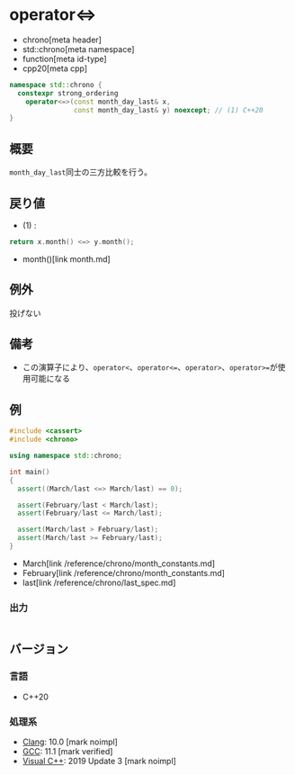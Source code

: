 # operator<=>
* chrono[meta header]
* std::chrono[meta namespace]
* function[meta id-type]
* cpp20[meta cpp]

```cpp
namespace std::chrono {
  constexpr strong_ordering
    operator<=>(const month_day_last& x,
                const month_day_last& y) noexcept; // (1) C++20
}
```

## 概要
`month_day_last`同士の三方比較を行う。


## 戻り値
- (1) :

```cpp
return x.month() <=> y.month();
```
* month()[link month.md]


## 例外
投げない


## 備考
- この演算子により、`operator<`、`operator<=`、`operator>`、`operator>=`が使用可能になる


## 例
```cpp example
#include <cassert>
#include <chrono>

using namespace std::chrono;

int main()
{
  assert((March/last <=> March/last) == 0);

  assert(February/last < March/last);
  assert(February/last <= March/last);

  assert(March/last > February/last);
  assert(March/last >= February/last);
}
```
* March[link /reference/chrono/month_constants.md]
* February[link /reference/chrono/month_constants.md]
* last[link /reference/chrono/last_spec.md]

### 出力
```
```

## バージョン
### 言語
- C++20

### 処理系
- [Clang](/implementation.md#clang): 10.0 [mark noimpl]
- [GCC](/implementation.md#gcc): 11.1 [mark verified]
- [Visual C++](/implementation.md#visual_cpp): 2019 Update 3 [mark noimpl]
